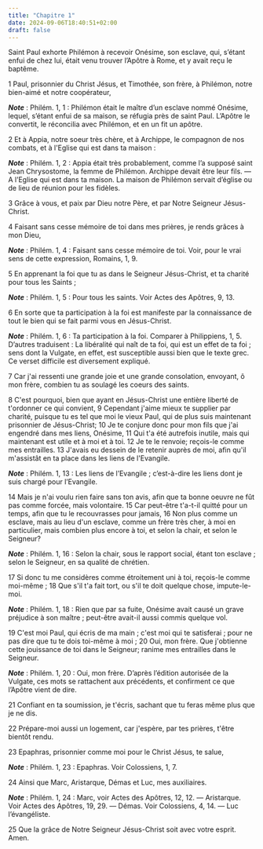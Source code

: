 ```yaml
---
title: "Chapitre 1"
date: 2024-09-06T18:40:51+02:00
draft: false
---
```



Saint Paul exhorte Philémon à recevoir Onésime, son esclave, qui, s’étant enfui de chez lui, était venu trouver l’Apôtre à Rome, et y avait reçu le baptême.


1 Paul, prisonnier du Christ Jésus, et Timothée, son frère, à Philémon, notre bien-aimé et notre coopérateur,

***Note*** :  Philém. 1, 1 : Philémon était le maître d’un esclave nommé Onésime, lequel, s’étant enfui de sa maison, se réfugia près de saint Paul. L’Apôtre le convertit, le réconcilia avec Philémon, et en un fit un apôtre.

2 Et à Appia, notre soeur très chère, et à Archippe, le compagnon de nos combats, et à l'Eglise qui est dans ta maison :

***Note*** :  Philém. 1, 2 : Appia était très probablement, comme l’a supposé saint Jean Chrysostome, la femme de Philémon. Archippe devait être leur fils. ― A l’Eglise qui est dans ta maison. La maison de Philémon servait d’église ou de lieu de réunion pour les fidèles.

3 Grâce à vous, et paix par Dieu notre Père, et par Notre Seigneur Jésus-Christ.


4 Faisant sans cesse mémoire de toi dans mes prières, je rends grâces à mon Dieu,

***Note*** :  Philém. 1, 4 : Faisant sans cesse mémoire de toi. Voir, pour le vrai sens de cette expression, Romains, 1, 9.

5 En apprenant la foi que tu as dans le Seigneur Jésus-Christ, et ta charité pour tous les Saints ;

***Note*** :  Philém. 1, 5 : Pour tous les saints. Voir Actes des Apôtres, 9, 13.

6 En sorte que ta participation à la foi est manifeste par la connaissance de tout le bien qui se fait parmi vous en Jésus-Christ.

***Note*** :  Philém. 1, 6 : Ta participation à la foi. Comparer à Philippiens, 1, 5. D’autres traduisent : La libéralité qui naît de ta foi, qui est un effet de ta foi ; sens dont la Vulgate, en effet, est susceptible aussi bien que le texte grec. Ce verset difficile est diversement expliqué.

7 Car j'ai ressenti une grande joie et une grande consolation, envoyant, ô mon frère, combien tu as soulagé les coeurs des saints.


8 C'est pourquoi, bien que ayant en Jésus-Christ une entière liberté de t'ordonner ce qui convient, 9 Cependant j'aime mieux te supplier par charité, puisque tu es tel que moi le vieux Paul, qui de plus suis maintenant prisonnier de Jésus-Christ; 10 Je te conjure donc pour mon fils que j'ai engendré dans mes liens, Onésime, 11 Qui t'a été autrefois inutile, mais qui maintenant est utile et à moi et à toi. 12 Je te le renvoie; reçois-le comme mes entrailles. 13 J'avais eu dessein de le retenir auprès de moi, afin qu'il m'assistât en ta place dans les liens de l'Evangile.

***Note*** :  Philém. 1, 13 : Les liens de l’Evangile ; c’est-à-dire les liens dont je suis chargé pour l’Evangile.

14 Mais je n'ai voulu rien faire sans ton avis, afin que ta bonne oeuvre ne fût pas comme forcée, mais volontaire. 15 Car peut-être t'a-t-il quitté pour un temps, afin que tu le recouvrasses pour jamais, 16 Non plus comme un esclave, mais au lieu d'un esclave, comme un frère très cher, à moi en particulier, mais combien plus encore à toi, et selon la chair, et selon le Seigneur?

***Note*** :  Philém. 1, 16 : Selon la chair, sous le rapport social, étant ton esclave ; selon le Seigneur, en sa qualité de chrétien.

17 Si donc tu me considères comme étroitement uni à toi, reçois-le comme moi-même ; 18 Que s'il t'a fait tort, ou s'il te doit quelque chose, impute-le-moi.

***Note*** :  Philém. 1, 18 : Rien que par sa fuite, Onésime avait causé un grave préjudice à son maître ; peut-être avait-il aussi commis quelque vol.

19 C'est moi Paul, qui écris de ma main ; c'est moi qui te satisferai ; pour ne pas dire que tu te dois toi-même à moi ; 20 Oui, mon frère. Que j'obtienne cette jouissance de toi dans le Seigneur; ranime mes entrailles dans le Seigneur.

***Note*** :  Philém. 1, 20 : Oui, mon frère. D’après l’édition autorisée de la Vulgate, ces mots se rattachent aux précédents, et confirment ce que l’Apôtre vient de dire.

21 Confiant en ta soumission, je t'écris, sachant que tu feras même plus que je ne dis.


22 Prépare-moi aussi un logement, car j'espère, par tes prières, t'être bientôt rendu.


23 Epaphras, prisonnier comme moi pour le Christ Jésus, te salue,

***Note*** :  Philém. 1, 23 : Epaphras. Voir Colossiens, 1, 7.

24 Ainsi que Marc, Aristarque, Démas et Luc, mes auxiliaires.

***Note*** :  Philém. 1, 24 : Marc, voir Actes des Apôtres, 12, 12. ― Aristarque. Voir Actes des Apôtres, 19, 29. ― Démas. Voir Colossiens, 4, 14. ― Luc l’évangéliste.


25 Que la grâce de Notre Seigneur Jésus-Christ soit avec votre esprit. Amen.
